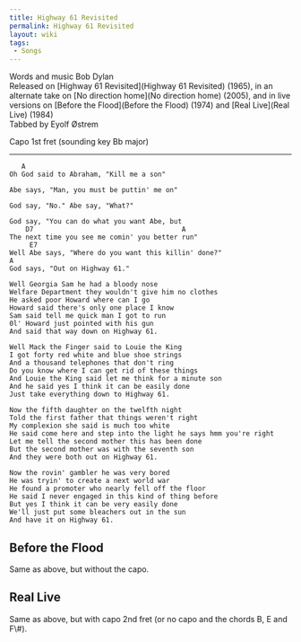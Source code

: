 ```yaml
---
title: Highway 61 Revisited
permalink: Highway 61 Revisited
layout: wiki
tags:
 - Songs
---
```


Words and music Bob Dylan  
Released on [Highway 61 Revisited](Highway 61 Revisited)
(1965), in an alternate take on [No direction
home](No direction home) (2005), and in live versions on
[Before the Flood](Before the Flood) (1974) and [Real
Live](Real Live) (1984)  
Tabbed by Eyolf Østrem

Capo 1st fret (sounding key Bb major)

* * * * *

       A
    Oh God said to Abraham, "Kill me a son"

    Abe says, "Man, you must be puttin' me on"

    God say, "No." Abe say, "What?"

    God say, "You can do what you want Abe, but
        D7                                     A
    The next time you see me comin' you better run"
         E7
    Well Abe says, "Where do you want this killin' done?"
    A
    God says, "Out on Highway 61."

    Well Georgia Sam he had a bloody nose
    Welfare Department they wouldn't give him no clothes
    He asked poor Howard where can I go
    Howard said there's only one place I know
    Sam said tell me quick man I got to run
    0l' Howard just pointed with his gun
    And said that way down on Highway 61.

    Well Mack the Finger said to Louie the King
    I got forty red white and blue shoe strings
    And a thousand telephones that don't ring
    Do you know where I can get rid of these things
    And Louie the King said let me think for a minute son
    And he said yes I think it can be easily done
    Just take everything down to Highway 61.

    Now the fifth daughter on the twelfth night
    Told the first father that things weren't right
    My complexion she said is much too white
    He said come here and step into the light he says hmm you're right
    Let me tell the second mother this has been done
    But the second mother was with the seventh son
    And they were both out on Highway 61.

    Now the rovin' gambler he was very bored
    He was tryin' to create a next world war
    He found a promoter who nearly fell off the floor
    He said I never engaged in this kind of thing before
    But yes I think it can be very easily done
    We'll just put some bleachers out in the sun
    And have it on Highway 61.

<h2 class="songversion">
Before the Flood

</h2>
Same as above, but without the capo.

<h2 class="songversion">
Real Live

</h2>
Same as above, but with capo 2nd fret (or no capo and the chords B, E
and F\#).
